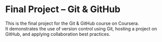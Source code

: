 # Final Project – Git & GitHub

This is the final project for the Git & GitHub course on Coursera.  
It demonstrates the use of version control using Git, hosting a project on GitHub, and applying collaboration best practices.
